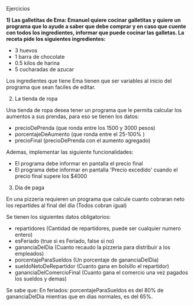 Ejercicios

**1) Las galletitas de Ema:
Emanuel quiere cocinar galletitas y quiere un programa que lo ayude a saber que debe
comprar y en caso que cuente con todos los ingredientes, informar que puede cocinar las
galletas. La receta pide los siguientes ingredientes:**

- 3 huevos
- 1 barra de chocolate
- 0.5 kilos de harina
- 5 cucharadas de azucar

Los ingredientes que tiene Ema tienen que ser variables al inicio del programa que sean
faciles de editar.

2) La tienda de ropa

Una tienda de ropa desea tener un programa que le permita calcular los aumentos a sus
prendas, para eso se tienen los datos:

- precioDePrenda (que ronda entre los 1500 y 3000 pesos)
- porcentajeDeAumento (que ronda entre el 25-100% )
- precioFinal (precioDePrenda con el aumento agregado)

Ademas, implementar las siguiente funcionalidades:
- El programa debe informar en pantalla el precio final
- El programa debe informar en pantalla 'Precio excedido' cuando el precio final supere los $4000

3) Dia de paga

En una pizzeria requieren un programa que calcule cuanto cobraran neto los repartides al
final del dia (Todos cobran igual)

Se tienen los siguientes datos obligatorios:
- repartidores (Cantidad de repartidores, puede ser cualquier numero entero)
- esFeriado (true si es Feriado, false si no)
- gananciaDelDia (Cuanto recaudo la pizzeria para distribuir a los empleados)
- porcentajeParaSueldos (Un porcentaje de gananciaDelDia)
- sueldoNetoDeRepartidor (Cuanto gana en bolsillo el repartidor)
- gananciaDelComercioFinal (Cuanto gana el comercio una vez pagados los sueldos y demas)

Se sabe que:
En feriados: porcentajeParaSueldos es del 80% de gananciaDelDia mientras que en
dias normales, es del 65%.

